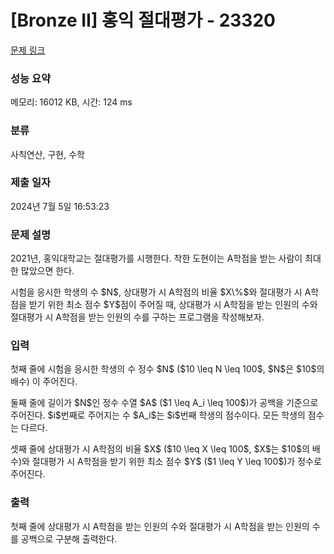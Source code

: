 # [Bronze II] 홍익 절대평가 - 23320 

[문제 링크](https://www.acmicpc.net/problem/23320) 

### 성능 요약

메모리: 16012 KB, 시간: 124 ms

### 분류

사칙연산, 구현, 수학

### 제출 일자

2024년 7월 5일 16:53:23

### 문제 설명

<p>2021년, 홍익대학교는 절대평가를 시행한다. 착한 도현이는 A학점을 받는 사람이 최대한 많았으면 한다.</p>

<p>시험을 응시한 학생의 수 $N$, 상대평가 시 A학점의 비율 $X\%$와 절대평가 시 A학점을 받기 위한 최소 점수 $Y$점이 주어질 때, 상대평가 시 A학점을 받는 인원의 수와 절대평가 시 A학점을 받는 인원의 수를 구하는 프로그램을 작성해보자.</p>

### 입력 

 <p>첫째 줄에 시험을 응시한 학생의 수 정수 $N$ ($10 \leq N \leq 100$, $N$은 $10$의 배수) 이 주어진다.</p>

<p>둘째 줄에 길이가 $N$인 정수 수열 $A$ ($1 \leq A_i \leq 100$)가 공백을 기준으로 주어진다. $i$번째로 주어지는 수 $A_i$는 $i$번째 학생의 점수이다. 모든 학생의 점수는 다르다.</p>

<p>셋째 줄에 상대평가 시 A학점의 비율 $X$ ($10 \leq X \leq 100$, $X$는 $10$의 배수)와 절대평가 시 A학점을 받기 위한 최소 점수 $Y$ ($1 \leq Y \leq 100$)가 정수로 주어진다.</p>

### 출력 

 <p>첫째 줄에 상대평가 시 A학점을 받는 인원의 수와 절대평가 시 A학점을 받는 인원의 수를 공백으로 구분해 출력한다.</p>

